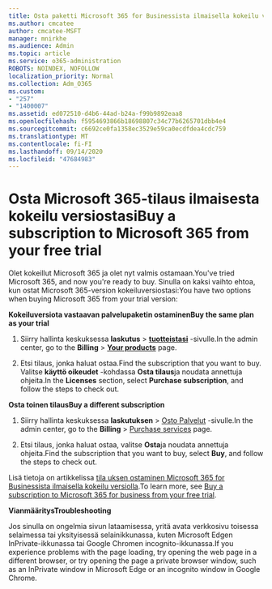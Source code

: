```yaml
---
title: Osta paketti Microsoft 365 for Businessista ilmaisella kokeilu versiolla
ms.author: cmcatee
author: cmcatee-MSFT
manager: mnirkhe
ms.audience: Admin
ms.topic: article
ms.service: o365-administration
ROBOTS: NOINDEX, NOFOLLOW
localization_priority: Normal
ms.collection: Adm_O365
ms.custom:
- "257"
- "1400007"
ms.assetid: ed072510-d4b6-44ad-b24a-f99b9892eaa8
ms.openlocfilehash: f5954693866b18698807c34c77b6265701dbb4e4
ms.sourcegitcommit: c6692ce0fa1358ec3529e59ca0ecdfdea4cdc759
ms.translationtype: MT
ms.contentlocale: fi-FI
ms.lasthandoff: 09/14/2020
ms.locfileid: "47684983"
---
```

# <a name="buy-a-subscription-to-microsoft-365-from-your-free-trial"></a><span data-ttu-id="f446f-102">Osta Microsoft 365-tilaus ilmaisesta kokeilu versiostasi</span><span class="sxs-lookup"><span data-stu-id="f446f-102">Buy a subscription to Microsoft 365 from your free trial</span></span>

<span data-ttu-id="f446f-103">Olet kokeillut Microsoft 365 ja olet nyt valmis ostamaan.</span><span class="sxs-lookup"><span data-stu-id="f446f-103">You've tried Microsoft 365, and now you're ready to buy.</span></span> <span data-ttu-id="f446f-104">Sinulla on kaksi vaihto ehtoa, kun ostat Microsoft 365-version kokeiluversiostasi:</span><span class="sxs-lookup"><span data-stu-id="f446f-104">You have two options when buying Microsoft 365 from your trial version:</span></span>
  
 <span data-ttu-id="f446f-105">**Kokeiluversiota vastaavan palvelupaketin ostaminen**</span><span class="sxs-lookup"><span data-stu-id="f446f-105">**Buy the same plan as your trial**</span></span>
  
1. <span data-ttu-id="f446f-106">Siirry hallinta keskuksessa **laskutus** \> **[tuotteistasi](https://go.microsoft.com/fwlink/p/?linkid=842054)** -sivulle.</span><span class="sxs-lookup"><span data-stu-id="f446f-106">In the admin center, go to the **Billing** \> **[Your products](https://go.microsoft.com/fwlink/p/?linkid=842054)** page.</span></span>

2. <span data-ttu-id="f446f-107">Etsi tilaus, jonka haluat ostaa.</span><span class="sxs-lookup"><span data-stu-id="f446f-107">Find the subscription that you want to buy.</span></span> <span data-ttu-id="f446f-108">Valitse **käyttö oikeudet** -kohdassa **Osta tilaus**ja noudata annettuja ohjeita.</span><span class="sxs-lookup"><span data-stu-id="f446f-108">In the **Licenses** section, select **Purchase subscription**, and follow the steps to check out.</span></span>

<span data-ttu-id="f446f-109">**Osta toinen tilaus**</span><span class="sxs-lookup"><span data-stu-id="f446f-109">**Buy a different subscription**</span></span>
  
1. <span data-ttu-id="f446f-110">Siirry hallinta keskuksessa **laskutuksen** \> [Osto Palvelut](https://go.microsoft.com/fwlink/p/?linkid=868433) -sivulle.</span><span class="sxs-lookup"><span data-stu-id="f446f-110">In the admin center, go to the **Billing** \> [Purchase services](https://go.microsoft.com/fwlink/p/?linkid=868433) page.</span></span>

3. <span data-ttu-id="f446f-111">Etsi tilaus, jonka haluat ostaa, valitse **Osta**ja noudata annettuja ohjeita.</span><span class="sxs-lookup"><span data-stu-id="f446f-111">Find the subscription that you want to buy, select **Buy**, and follow the steps to check out.</span></span>

<span data-ttu-id="f446f-112">Lisä tietoja on artikkelissa [tila uksen ostaminen Microsoft 365 for Businessista ilmaisella kokeilu versiolla](https://docs.microsoft.com/microsoft-365/commerce/buy-a-subscription-from-your-free-trial).</span><span class="sxs-lookup"><span data-stu-id="f446f-112">To learn more, see [Buy a subscription to Microsoft 365 for business from your free trial](https://docs.microsoft.com/microsoft-365/commerce/buy-a-subscription-from-your-free-trial).</span></span>

<span data-ttu-id="f446f-113">**Vianmääritys**</span><span class="sxs-lookup"><span data-stu-id="f446f-113">**Troubleshooting**</span></span>

<span data-ttu-id="f446f-114">Jos sinulla on ongelmia sivun lataamisessa, yritä avata verkkosivu toisessa selaimessa tai yksityisessä selainikkunassa, kuten Microsoft Edgen InPrivate-ikkunassa tai Google Chromen incognito-ikkunassa.</span><span class="sxs-lookup"><span data-stu-id="f446f-114">If you experience problems with the page loading, try opening the web page in a different browser, or try opening the page a private browser window, such as an InPrivate window in Microsoft Edge or an incognito window in Google Chrome.</span></span>
